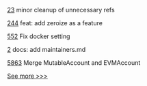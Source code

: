 
[23](https://github.com/hyperledger/anoncreds-clsignatures-rs/pull/23) minor cleanup of unnecessary refs

[244](https://github.com/hyperledger/anoncreds-rs/pull/244) feat: add zeroize as a feature

[552](https://github.com/hyperledger/cello/pull/552) Fix docker setting

[2](https://github.com/hyperledger-labs/benchmarking-cross-chain-bridges/pull/2) docs: add maintainers.md

[5863](https://github.com/hyperledger/besu/pull/5863) Merge MutableAccount and EVMAccount


[See more >>>](https://start-here.hyperledger.org/pull-requests)

